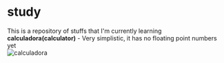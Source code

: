 # study
This is a repository of stuffs that I'm currently learning
<b>calculadora(calculator)</b> - Very simplistic, it has no floating point numbers yet
<br />
![calculadora](https://i.postimg.cc/HWZLFj4H/calc.png?raw=true "calc")
